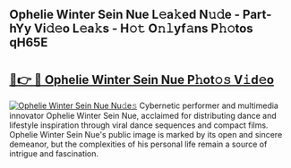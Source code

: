 ## Ophelie Winter Sein Nue L𝚎a𝚔ed N𝚞𝚍e - Part-hYy Vi𝚍𝚎o L𝚎a𝚔s - H𝚘𝚝 O𝚗𝚕yf𝚊ns P𝚑𝚘tos qH65E

# <h2><a href="http://kf48p03.oniu.top/?m=Ophelie+Winter+Sein+Nue">🔗👉 🔴 Ophelie Winter Sein Nue P𝚑ot𝚘𝚜 V𝚒d𝚎o</a></h2>

[![Ophelie Winter Sein Nue Nu𝚍e𝚜](https://i.imgur.com/0qMVB7G.gif)](http://kf48p03.oniu.top/?m=Ophelie+Winter+Sein+Nue)
Cybernetic performer and multimedia innovator Ophelie Winter Sein Nue, acclaimed for distributing dance and lifestyle inspiration through viral dance sequences and compact films. Ophelie Winter Sein Nue's public image is marked by its open and sincere demeanor, but the complexities of his personal life remain a source of intrigue and fascination.  
